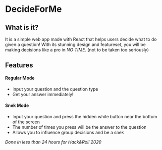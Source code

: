 # DecideForMe

## What is it?
It is a simple web app made with React that helps users decide what to do given a question! With its stunning design and featureset, you will be making decisions like a pro in *NO TIME*. (not to be taken too seriously)


## Features

#### Regular Mode
- Input your question and the question type
- Get your answer immediately!

#### Snek Mode
- Input your question and press the hidden white button near the bottom of the screen
- The number of times you press will be the answer to the question
- Allows you to influence group decisions and be a snek

*Done in less than 24 hours for Hack&Roll 2020*
